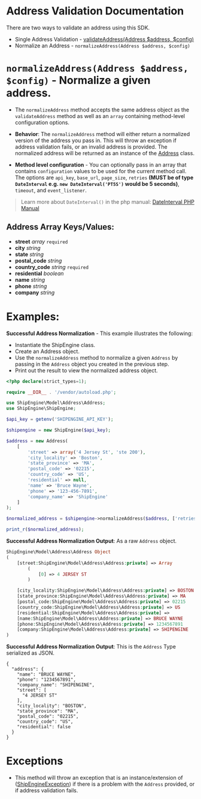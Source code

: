 Address Validation Documentation
================================

There are two ways to validate an address using this SDK.

- Single Address Validation - [validateAddress(Address $address, $config)]((./docs/addressValidateExample.md))
- Normalize an Address - `normalizeAddress(Address $address, $config)`

`normalizeAddress(Address $address, $config)` - Normalize a given address.
==========================================================================

- The `normalizeAddress` method accepts the same address object as the `validateAddress` method as well as an `array`
containing method-level configuration options.

- **Behavior**: The `normalizeAddress` method will either return a normalized version of the address you pass in. This
  will throw an exception if address validation fails, or an invalid address is provided. The normalized address will
  be returned as an instance of the [Address](../src/Model/Address/Address.php) class.

- **Method level configuration** - You can optionally pass in an array that contains `configuration` values to be used
  for the current method call. The options are `api_key`, `base_url`, `page_size`,
  `retries` **(MUST be of type `DateInterval` e.g. `new DateInterval('PT5S')` would be 5 seconds)**,
  `timeout`, and `event_listener`.

> Learn more about `DateInterval()` in the php manual:
> [DateInterval PHP Manual](https://www.php.net/manual/en/class.dateinterval.php "DateInterval Documentation")

Address Array Keys/Values:
--------------------------

- **street** *array* `required`
- **city** *string*
- **state** *string*
- **postal_code** *string*
- **country_code** *string* `required`
- **residential** *boolean*
- **name** *string*
- **phone** *string*
- **company** *string*

Examples:
=========

**Successful Address Normalization** - This example illustrates the following:
- Instantiate the ShipEngine class.
- Create an Address object.
- Use the `normalizeAddress` method to normalize a given `Address` by passing in the `Address` object you created in
  the previous step.
- Print out the result to view the normalized address object.

```php
<?php declare(strict_types=1);

require __DIR__ . '/vendor/autoload.php';

use ShipEngine\Model\Address\Address;
use ShipEngine\ShipEngine;

$api_key = getenv('SHIPENGINE_API_KEY');

$shipengine = new ShipEngine($api_key);

$address = new Address(
    [
        'street' => array('4 Jersey St', 'ste 200'),
        'city_locality' => 'Boston',
        'state_province' => 'MA',
        'postal_code' => '02215',
        'country_code' => 'US',
        'residential' => null,
        'name' => 'Bruce Wayne',
        'phone' => '123-456-7891',
        'company_name' => 'ShipEngine'
    ]
);

$normalized_address = $shipengine->normalizeAddress($address, ['retries' => 2]);

print_r($normalized_address);
```
**Successful Address Normalization Output**: As a raw `Address` object.
```php
ShipEngine\Model\Address\Address Object
(
    [street:ShipEngine\Model\Address\Address:private] => Array
        (
            [0] => 4 JERSEY ST
        )

    [city_locality:ShipEngine\Model\Address\Address:private] => BOSTON
    [state_province:ShipEngine\Model\Address\Address:private] => MA
    [postal_code:ShipEngine\Model\Address\Address:private] => 02215
    [country_code:ShipEngine\Model\Address\Address:private] => US
    [residential:ShipEngine\Model\Address\Address:private] =>
    [name:ShipEngine\Model\Address\Address:private] => BRUCE WAYNE
    [phone:ShipEngine\Model\Address\Address:private] => 1234567891
    [company:ShipEngine\Model\Address\Address:private] => SHIPENGINE
)
```

**Successful Address Normalization Output**: This is the `Address` Type serialized as JSON.
```json5
{
  "address": {
    "name": "BRUCE WAYNE",
    "phone": "1234567891",
    "company_name": "SHIPENGINE",
    "street": [
      "4 JERSEY ST"
    ],
    "city_locality": "BOSTON",
    "state_province": "MA",
    "postal_code": "02215",
    "country_code": "US",
    "residential": false
  }
}
```

Exceptions
==========

- This method will throw an exception that is an instance/extension of
  ([ShipEngineException](../src/Message/ShipEngineException.php)) if there is a problem with the `Address` provided, or
  if address validation fails.
